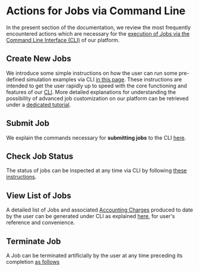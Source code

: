 # Actions for Jobs via Command Line

In the present section of the documentation, we review the most frequently encountered actions which are necessary for the [execution of Jobs via the Command Line Interface (CLI)](../overview.md) of our platform. 

## Create New Jobs

We introduce some simple instructions on how the user can run some pre-defined simulation examples via CLI [in this page](create.md). These instructions are intended to get the user rapidly up to speed with the core functioning and features of our [CLI](../../cli/overview.md). More detailed explanations for understanding the possibility of advanced job customization on our platform can be retrieved under a [dedicated tutorial](../../tutorials/jobs-cli/job-cli-example.md).

## Submit Job

We explain the commands necessary for **submitting jobs** to the CLI [here](submit.md).

## Check Job Status

The status of jobs can be inspected at any time via CLI by following [these instructions](check-status.md).

## View List of Jobs

A detailed list of Jobs and associated [Accounting Charges](../../accounts/payments-charges.md) produced to date by the user can be generated under CLI as explained [here](view-job-list.md), for user's reference and convenience.

## Terminate Job

A Job can be terminated artificially by the user at any time preceding its completion [as follows](terminate.md)

